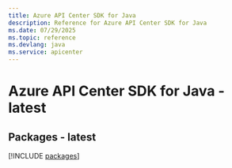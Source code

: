 ```yaml
---
title: Azure API Center SDK for Java
description: Reference for Azure API Center SDK for Java
ms.date: 07/29/2025
ms.topic: reference
ms.devlang: java
ms.service: apicenter
---
```

# Azure API Center SDK for Java - latest
## Packages - latest
[!INCLUDE [packages](api-center-index.md)]